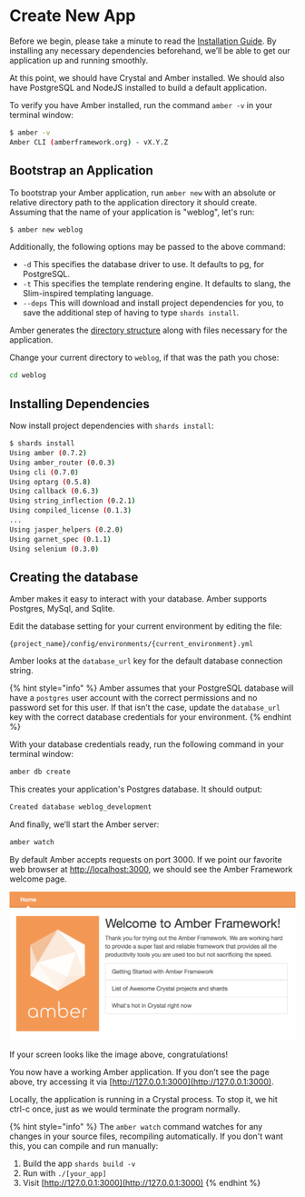 # Create New App

Before we begin, please take a minute to read the [Installation Guide](installation.md). By installing any necessary dependencies beforehand, we’ll be able to get our application up and running smoothly.

At this point, we should have Crystal and Amber installed. We should also have PostgreSQL and NodeJS installed to build a default application.

To verify you have Amber installed, run the command `amber -v` in your terminal window:

```bash
$ amber -v
Amber CLI (amberframework.org) - vX.Y.Z
```

## Bootstrap an Application

To bootstrap your Amber application, run `amber new` with an absolute or relative directory path to the application directory it should create. Assuming that the name of your application is "weblog", let's run:

```bash
$ amber new weblog
```

Additionally, the following options may be passed to the above command:

* `-d` This specifies the database driver to use. It defaults to pg, for PostgreSQL.
* `-t` This specifies the template rendering engine. It defaults to slang, the Slim-inspired templating language.
* `--deps` This will download and install project dependencies for you, to save the additional step of having to type `shards install`.

Amber generates the [directory structure](https://github.com/amberframework/online-docs/tree/77946b0fbe0e43bff1a43e42ac904d10ff436067/guides/getting-started/Installation/directory-structure.md#directory-structure) along with files necessary for the application.

Change your current directory to `weblog`, if that was the path you chose:

```bash
cd weblog
```

## Installing Dependencies

Now install project dependencies with `shards install`:

```bash
$ shards install
Using amber (0.7.2)
Using amber_router (0.0.3)
Using cli (0.7.0)
Using optarg (0.5.8)
Using callback (0.6.3)
Using string_inflection (0.2.1)
Using compiled_license (0.1.3)
...
Using jasper_helpers (0.2.0)
Using garnet_spec (0.1.1)
Using selenium (0.3.0)
```

## Creating the database

Amber makes it easy to interact with your database. Amber supports Postgres, MySql, and Sqlite.

Edit the database setting for your current environment by editing the file:

```text
{project_name}/config/environments/{current_environment}.yml
```

Amber looks at the `database_url` key for the default database connection string.

{% hint style="info" %}
Amber assumes that your PostgreSQL database will have a `postgres` user account with the correct permissions and no password set for this user. If that isn’t the case, update the `database_url` key with the correct database credentials for your environment.
{% endhint %}

With your database credentials ready, run the following command in your terminal window:

```bash
amber db create
```

This creates your application's Postgres database. It should output:

```bash
Created database weblog_development
```

And finally, we’ll start the Amber server:

```bash
amber watch
```

By default Amber accepts requests on port 3000. If we point our favorite web browser at [http://localhost:3000](http://localhost:3000), we should see the Amber Framework welcome page.

![Oh, yeah!](https://raw.githubusercontent.com/amberframework/site-assets/master/images/amber-framework-welcome.png)

If your screen looks like the image above, congratulations!

You now have a working Amber application. If you don’t see the page above, try accessing it via [http://127.0.0.1:3000](http://127.0.0.1:3000).

Locally, the application is running in a Crystal process. To stop it, we hit ctrl-c once, just as we would terminate the program normally.

{% hint style="info" %}
The `amber watch` command watches for any changes in your source files, recompiling automatically. If you don't want this, you can compile and run manually:  
1. Build the app `shards build -v`  
2. Run with `./[your_app]`  
3. Visit [http://127.0.0.1:3000](http://127.0.0.1:3000)
{% endhint %}

